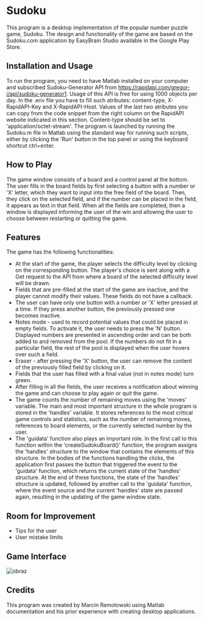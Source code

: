 # Sudoku
This program is a desktop implementation of the popular number puzzle game, Sudoku. The design and functionality of the game are based on the Sudoku.com application by EasyBrain Studio available in the Google Play Store.

## Installation and Usage
To run the program, you need to have Matlab installed on your computer and subscribed Sudoku-Generator API from https://rapidapi.com/gregor-i/api/sudoku-generator1. Usage of this API is free for using 1000 objects per day. In the .env file you have to fill such atributes: content-type, X-RapidAPI-Key and X-RapidAPI-Host. Values of the last two atributes you can copy from the code snippet from the right column on the RapidAPI website indicated in this section. Content-type should be set to 'application/octet-stream'. The program is launched by running the Sudoku.m file in Matlab using the standard way for running such scripts, either by clicking the 'Run' button in the top panel or using the keyboard shortcut ctrl+enter.

## How to Play
The game window consists of a board and a control panel at the bottom. The user fills in the board fields by first selecting a button with a number or 'X' letter, which they want to input into the free field of the board. Then, they click on the selected field, and if the number can be placed in the field, it appears as text in that field. When all the fields are completed, then a window is displayed informing the user of the win and allowing the user to choose between restarting or quitting the game.

## Features
The game has the following functionalities:
- At the start of the game, the player selects the difficulty level by clicking on the corresponding button. The player's choice is sent along with a Get request to the API from where a board of the selected difficulty level will be drawn.
- Fields that are pre-filled at the start of the game are inactive, and the player cannot modify their values. These fields do not have a callback.
- The user can have only one button with a number or 'X' letter pressed at a time. If they press another button, the previously pressed one becomes inactive.
- Notes mode - used to record potential values that could be placed in empty fields. To activate it, the user needs to press the 'N' button. Displayed numbers are presented in ascending order and can be both added to and removed from the pool. If the numbers do not fit in a particular field, the rest of the pool is displayed when the user hovers over such a field.
- Eraser - after pressing the 'X' button, the user can remove the content of the previously filled field by clicking on it.
- Fields that the user has filled with a final value (not in notes mode) turn green.
- After filling in all the fields, the user receives a notification about winning the game and can choose to play again or quit the game.
- The game counts the number of remaining moves using the 'moves' variable. The main and most important structure in the whole program is stored in the 'handles' variable. It stores references to the most critical game controls and statistics, such as the number of remaining moves, references to board elements, or the currently selected number by the user.
- The 'guidata' function also plays an important role. In the first call to this function within the 'createSudokuBoard()' function, the program assigns the 'handles' structure to the window that contains the elements of this structure. In the bodies of the functions handling the clicks, the application first passes the button that triggered the event to the 'guidata' function, which returns the current state of the 'handles' structure. At the end of these functions, the state of the 'handles' structure is updated, followed by another call to the 'guidata' function, where the event source and the current 'handles' state are passed again, resulting in the updating of the game window state.

## Room for Improvement
- Tips for the user
- User mistake limits

## Game Interface
![obraz](https://user-images.githubusercontent.com/109000485/233642239-3031915d-9dab-4aa0-9e2a-27a992233f6a.png)

## Credits
This program was created by Marcin Ramotowski using Matlab documentation and his prior experience with creating desktop applications.
